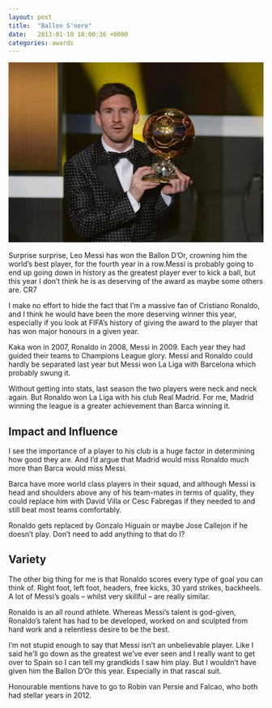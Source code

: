 ```yaml
---
layout: post
title:  "Ballon S'nore"
date:   2013-01-10 10:00:36 +0000
categories: awards
---
```

![Messi Ballon D'Or](/assets/img/messi.jpg)

Surprise surprise, Leo Messi has won the Ballon D’Or, crowning him the world’s best player, for the fourth year in a row.Messi is probably going to end up going down in history as the greatest player ever to kick a ball, but this year I don’t think he is as deserving of the award as maybe some others are.
CR7

I make no effort to hide the fact that I’m a massive fan of Cristiano Ronaldo, and I think he would have been the more deserving winner this year, especially if you look at FIFA’s history of giving the award to the player that has won major honours in a given year.

Kaka won in 2007, Ronaldo in 2008, Messi in 2009. Each year they had guided their teams to Champions League glory. Messi and Ronaldo could hardly be separated last year but Messi won La Liga with Barcelona which probably swung it.

Without getting into stats, last season the two players were neck and neck again. But Ronaldo won La Liga with his club Real Madrid. For me, Madrid winning the league is a greater achievement than Barca winning it.

## Impact and Influence

I see the importance of a player to his club is a huge factor in determining how good they are. And I’d argue that Madrid would miss Ronaldo much more than Barca would miss Messi.

Barca have more world class players in their squad, and although Messi is head and shoulders above any of his team-mates in terms of quality, they could replace him with David Villa or Cesc Fabregas if they needed to and still beat most teams comfortably.

Ronaldo gets replaced by Gonzalo Higuain or maybe Jose Callejon if he doesn’t play. Don’t need to add anything to that do I?

## Variety

The other big thing for me is that Ronaldo scores every type of goal you can think of. Right foot, left foot, headers, free kicks, 30 yard strikes, backheels. A lot of Messi’s goals – whilst very skillful – are really similar.

Ronaldo is an all round athlete. Whereas Messi’s talent is god-given, Ronaldo’s talent has had to be developed, worked on and sculpted from hard work and a relentless desire to be the best.

I’m not stupid enough to say that Messi isn’t an unbelievable player. Like I said he’ll go down as the greatest we’ve ever seen and I really want to get over to Spain so I can tell my grandkids I saw him play. But I wouldn’t have given him the Ballon D’Or this year. Especially in that rascal suit.

Honourable mentions have to go to Robin van Persie and Falcao, who both had stellar years in 2012.